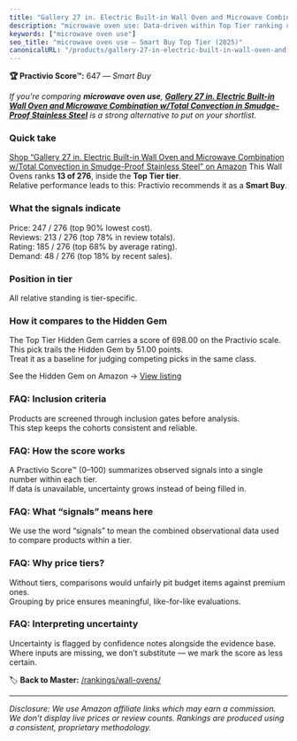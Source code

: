 ```yaml
---
title: "Gallery 27 in. Electric Built-in Wall Oven and Microwave Combination w/Total Convection in Smudge-Proof Stainless Steel"
description: "microwave oven use: Data-driven within Top Tier ranking using the Practivio Score™. Positioned by quality, value, demand, findability, momentum."
keywords: ["microwave oven use"]
seo_title: "microwave oven use — Smart Buy Top Tier (2025)"
canonicalURL: "/products/gallery-27-in-electric-built-in-wall-oven-and-microwave-combination-wtotal-convection-in-smudge-proof-stainless-steel-B0DWJRH3TK/"
---
```


**🏆 Practivio Score™:** 647 — _Smart Buy_


*If you're comparing **microwave oven use**, **[Gallery 27 in. Electric Built-in Wall Oven and Microwave Combination w/Total Convection in Smudge-Proof Stainless Steel](https://www.amazon.com/dp/B0DWJRH3TK?tag=practivio-20)** is a strong alternative to put on your shortlist.*
### Quick take
[Shop “Gallery 27 in. Electric Built-in Wall Oven and Microwave Combination w/Total Convection in Smudge-Proof Stainless Steel” on Amazon](https://www.amazon.com/dp/B0DWJRH3TK?tag=practivio-20)
This Wall Ovens ranks **13 of 276**, inside the **Top Tier tier**.  
Relative performance leads to this: Practivio recommends it as a **Smart Buy**.

### What the signals indicate
Price: 247 / 276 (top 90% lowest cost).  
Reviews: 213 / 276 (top 78% in review totals).  
Rating: 185 / 276 (top 68% by average rating).  
Demand: 48 / 276 (top 18% by recent sales).

### Position in tier
All relative standing is tier-specific.

### How it compares to the Hidden Gem
The Top Tier Hidden Gem carries a score of 698.00 on the Practivio scale.  
This pick trails the Hidden Gem by 51.00 points.  
Treat it as a baseline for judging competing picks in the same class.  

See the Hidden Gem on Amazon → [View listing](https://www.amazon.com/dp/B00N45FU58?tag=practivio-20)

### FAQ: Inclusion criteria
Products are screened through inclusion gates before analysis.  
This step keeps the cohorts consistent and reliable.

### FAQ: How the score works
A Practivio Score™ (0–100) summarizes observed signals into a single number within each tier.  
If data is unavailable, uncertainty grows instead of being filled in.

### FAQ: What “signals” means here
We use the word “signals” to mean the combined observational data used to compare products within a tier.

### FAQ: Why price tiers?
Without tiers, comparisons would unfairly pit budget items against premium ones.  
Grouping by price ensures meaningful, like-for-like evaluations.

### FAQ: Interpreting uncertainty
Uncertainty is flagged by confidence notes alongside the evidence base.  
Where inputs are missing, we don’t substitute — we mark the score as less certain.


🏷️ **Back to Master:** [/rankings/wall-ovens/](/rankings/wall-ovens/)

---
_Disclosure: We use Amazon affiliate links which may earn a commission. We don’t display live prices or review counts. Rankings are produced using a consistent, proprietary methodology._
